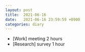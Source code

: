 ```yaml
---
layout: post
title:  2021-06-16
date:   2021-06-16 23:59:59 +0900
categories: diary
---
```


- [Work] meeting 2 hours
- [Research] survey 1 hour
